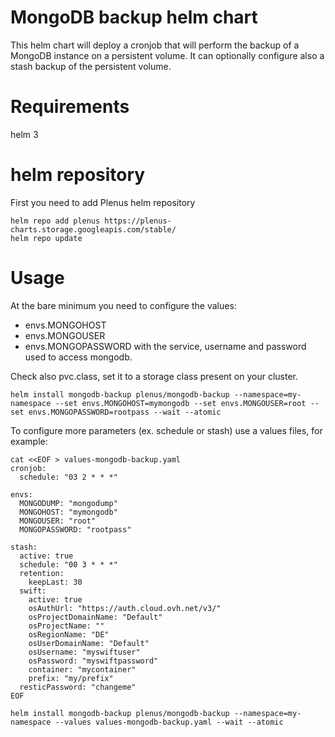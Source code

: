 # MongoDB backup helm chart

This helm chart will deploy a cronjob that will perform the backup of a MongoDB instance on a persistent volume.
It can optionally configure also a stash backup of the persistent volume.

# Requirements

helm 3

# helm repository

First you need to add Plenus helm repository

```
helm repo add plenus https://plenus-charts.storage.googleapis.com/stable/
helm repo update
```

# Usage

At the bare minimum you need to configure the values:
- envs.MONGOHOST
- envs.MONGOUSER
- envs.MONGOPASSWORD
with the service, username and password used to access mongodb.

Check also pvc.class, set it to a storage class present on your cluster.

```
helm install mongodb-backup plenus/mongodb-backup --namespace=my-namespace --set envs.MONGOHOST=mymongodb --set envs.MONGOUSER=root --set envs.MONGOPASSWORD=rootpass --wait --atomic
```

To configure more parameters (ex. schedule or stash) use a values files, for example:

```
cat <<EOF > values-mongodb-backup.yaml
cronjob:
  schedule: "03 2 * * *"

envs:
  MONGODUMP: "mongodump"
  MONGOHOST: "mymongodb"
  MONGOUSER: "root"
  MONGOPASSWORD: "rootpass"

stash:
  active: true
  schedule: "00 3 * * *"
  retention:
    keepLast: 30
  swift:
    active: true
    osAuthUrl: "https://auth.cloud.ovh.net/v3/"
    osProjectDomainName: "Default"
    osProjectName: ""
    osRegionName: "DE"
    osUserDomainName: "Default"
    osUsername: "myswiftuser"
    osPassword: "myswiftpassword"
    container: "mycontainer"
    prefix: "my/prefix"
  resticPassword: "changeme"
EOF

helm install mongodb-backup plenus/mongodb-backup --namespace=my-namespace --values values-mongodb-backup.yaml --wait --atomic
```
